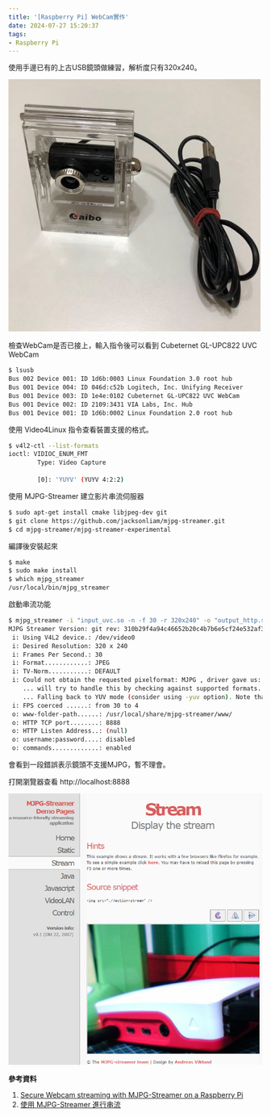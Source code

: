 ```yaml
---
title: '[Raspberry Pi] WebCam實作'
date: 2024-07-27 15:20:37
tags:
- Raspberry Pi
---
```

使用手邊已有的上古USB鏡頭做練習，解析度只有320x240。
<!--more-->
![](/assets/cubeternet.jpg)

檢查WebCam是否已接上，輸入指令後可以看到 Cubeternet GL-UPC822 UVC WebCam
```sh
$ lsusb
Bus 002 Device 001: ID 1d6b:0003 Linux Foundation 3.0 root hub
Bus 001 Device 004: ID 046d:c52b Logitech, Inc. Unifying Receiver
Bus 001 Device 003: ID 1e4e:0102 Cubeternet GL-UPC822 UVC WebCam
Bus 001 Device 002: ID 2109:3431 VIA Labs, Inc. Hub
Bus 001 Device 001: ID 1d6b:0002 Linux Foundation 2.0 root hub
```

使用 Video4Linux 指令查看裝置支援的格式。
```sh
$ v4l2-ctl --list-formats
ioctl: VIDIOC_ENUM_FMT
        Type: Video Capture

        [0]: 'YUYV' (YUYV 4:2:2)
```

使用 MJPG-Streamer 建立影片串流伺服器
```sh
$ sudo apt-get install cmake libjpeg-dev git
$ git clone https://github.com/jacksonliam/mjpg-streamer.git
$ cd mjpg-streamer/mjpg-streamer-experimental
```

編譯後安裝起來
```sh
$ make
$ sudo make install
$ which mjpg_streamer
/usr/local/bin/mjpg_streamer
```

啟動串流功能
```sh
$ mjpg_streamer -i "input_uvc.so -n -f 30 -r 320x240" -o "output_http.so -p 8888 -w /usr/local/share/mjpg-streamer/www"
MJPG Streamer Version: git rev: 310b29f4a94c46652b20c4b7b6e5cf24e532af39
 i: Using V4L2 device.: /dev/video0
 i: Desired Resolution: 320 x 240
 i: Frames Per Second.: 30
 i: Format............: JPEG
 i: TV-Norm...........: DEFAULT
 i: Could not obtain the requested pixelformat: MJPG , driver gave us: YUYV
    ... will try to handle this by checking against supported formats.
    ... Falling back to YUV mode (consider using -yuv option). Note that this requires much more CPU power
 i: FPS coerced ......: from 30 to 4
 o: www-folder-path......: /usr/local/share/mjpg-streamer/www/
 o: HTTP TCP port........: 8888
 o: HTTP Listen Address..: (null)
 o: username:password....: disabled
 o: commands.............: enabled
```
會看到一段錯誤表示鏡頭不支援MJPG，暫不理會。

打開瀏覽器查看
http://localhost:8888

![](/assets/pi_with_webcam.png)

**參考資料**

1. [Secure Webcam streaming with MJPG-Streamer on a Raspberry Pi](https://www.sigmdel.ca/michel/ha/rpi/streaming_en.html)
2. [使用 MJPG-Streamer 進行串流](https://dic.vbird.tw/iot_pi/unit13.php#13.3)